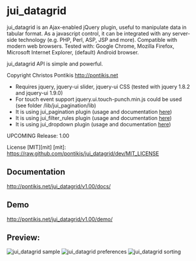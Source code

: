 jui_datagrid
============

jui_datagrid is an Ajax-enabled jQuery plugin, useful to manipulate data in tabular format. As a javascript control, it can be integrated with any server-side technology (e.g. PHP, Perl, ASP, JSP and more). Compatible with modern web browsers. Tested with: Google Chrome, Mozilla Firefox, Microsoft Internet Explorer, (default) Android browser.

jui_datagrid API is simple and powerful.

Copyright Christos Pontikis http://pontikis.net

* Requires jquery, jquery-ui slider, jquery-ui CSS (tested with jquery 1.8.2 and jquery-ui 1.9.0)
* For touch event support jquery.ui.touch-punch.min.js could be used (see folder /lib/jui_pagination/lib)
* It is using jui_pagination plugin (usage and documentation [here][jui_pagination])
* It is using jui_filter_rules plugin (usage and documentation [here][jui_filter_rules])
* It is using jui_dropdown plugin (usage and documentation [here][jui_dropdown])

[jui_pagination]: https://github.com/pontikis/jui_pagination
[jui_filter_rules]: https://github.com/pontikis/jui_filter_rules
[jui_dropdown]: https://github.com/pontikis/jui_dropdown

UPCOMING Release: 1.00

License [MIT][mit]
[mit]: https://raw.github.com/pontikis/jui_datagrid/dev/MIT_LICENSE


Documentation
-------------

http://pontikis.net/jui_datagrid/v1.00/docs/

Demo
----

http://pontikis.net/jui_datagrid/v1.00/demo/

Preview:
-------

![jui_datagrid sample][sample]
![jui_datagrid preferences][pref]
![jui_datagrid sorting][sorting]

[sample]: https://raw.github.com/pontikis/jui_datagrid/dev/demo/samples/v1.00/sample.png "jui_datagrid"
[pref]: https://raw.github.com/pontikis/jui_datagrid/dev/demo/samples/v1.00/sample_pref.png "jui_datagrid preferences"
[sorting]: https://raw.github.com/pontikis/jui_datagrid/dev/demo/samples/v1.00/sample_sort.png "jui_datagrid sorting"